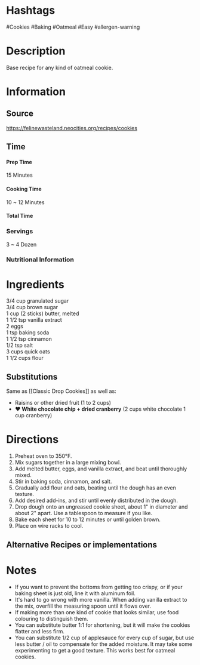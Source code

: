 # Hashtags
#Cookies #Baking #Oatmeal #Easy #allergen-warning 

# Description
Base recipe for any kind of oatmeal cookie.

# Information
## Source
https://felinewasteland.neocities.org/recipes/cookies
## Time
#### Prep Time
15 Minutes
#### Cooking Time
10 ~ 12 Minutes
#### Total Time

### Servings
3 ~ 4 Dozen

### Nutritional Information

# Ingredients
3/4 cup granulated sugar  
3/4 cup brown sugar  
1 cup (2 sticks) butter, melted  
1 1/2 tsp vanilla extract  
2 eggs  
1 tsp baking soda  
1 1/2 tsp cinnamon  
1/2 tsp salt  
3 cups quick oats  
1 1/2 cups flour
## Substitutions
Same as [[Classic Drop Cookies]] as well as:
- Raisins or other dried fruit (1 to 2 cups)
- **♥ White chocolate chip + dried cranberry** (2 cups white chocolate 1 cup cranberry)
# Directions
1. Preheat oven to 350°F.
2. Mix sugars together in a large mixing bowl.
3. Add melted butter, eggs, and vanilla extract, and beat until thoroughly mixed.
4. Stir in baking soda, cinnamon, and salt.
5. Gradually add flour and oats, beating until the dough has an even texture.
6. Add desired add-ins, and stir until evenly distributed in the dough.
7. Drop dough onto an ungreased cookie sheet, about 1" in diameter and about 2" apart. Use a tablespoon to measure if you like.
8. Bake each sheet for 10 to 12 minutes or until golden brown.
9. Place on wire racks to cool.

## Alternative Recipes or implementations

# Notes
- If you want to prevent the bottoms from getting too crispy, or if your baking sheet is just old, line it with aluminum foil.
- It's hard to go wrong with more vanilla. When adding vanilla extract to the mix, overfill the measuring spoon until it flows over.
- If making more than one kind of cookie that looks similar, use food colouring to distinguish them.
- You can substitute butter 1:1 for shortening, but it will make the cookies flatter and less firm.
- You can substitute 1/2 cup of applesauce for every cup of sugar, but use less butter / oil to compensate for the added moisture. It may take some experimenting to get a good texture. This works best for oatmeal cookies.